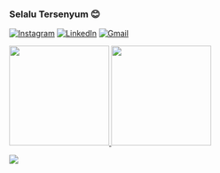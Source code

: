 ### Selalu Tersenyum 😊

[![Instagram](https://img.shields.io/badge/Instagram-%23E4405F.svg?&style=default&logo=instagram&logoColor=white)](https://www.instagram.com/naufalpujimahdy/)
[![LinkedIn](https://img.shields.io/badge/LinkedIn-%230077B5.svg?&style=default&logo=linkedin&logoColor=white)](https://www.linkedin.com/in/naufalpujimahdy/)
[![Gmail](https://img.shields.io/badge/Gmail-%23D14836.svg?&style=default&logo=gmail&logoColor=white)](mailto:naufalpm230800@gmail.com)

<p align="left">
<a href="https://github.com/naufalpujimahdy">
  <img height="180em" src="https://github-readme-stats-eight-theta.vercel.app/api?username=naufalpujimahdy&show_icons=true&theme=vue-dark&include_all_commits=true&count_private=true"/>
  <img height="180em" src="https://github-readme-stats-eight-theta.vercel.app/api/top-langs/?username=naufalpujimahdy&layout=compact&langs_count=8&theme=vue-dark"/>
</a>
</p>

<p  align="left">
<img src="https://visitor-badge.laobi.icu/badge?page_id=naufalpujimahdy"/>       
</p>
